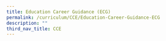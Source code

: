 ```yaml
---
title: Education Career Guidance (ECG)
permalink: /curriculum/CCE/Education-Career-Guidance-ECG
description: ""
third_nav_title: CCE
---
```

